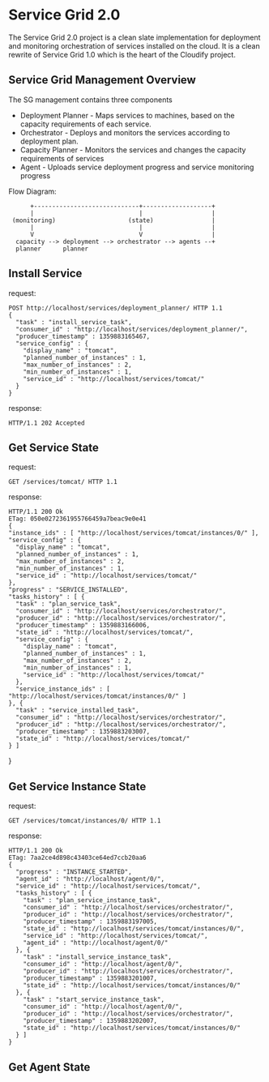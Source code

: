 Service Grid 2.0
================

The Service Grid 2.0 project is a clean slate implementation for deployment and monitoring orchestration of services installed on the cloud.
It is a clean rewrite of Service Grid 1.0 which is the heart of the Cloudify project.

Service Grid Management Overview
--------------------------------
The SG management contains three components

* Deployment Planner - Maps services to machines, based on the capacity requirements of each service.
* Orchestrator - Deploys and monitors the services according to deployment plan.
* Capacity Planner - Monitors the services and changes the capacity requirements of services
* Agent - Uploads service deployment progress and service monitoring progress

Flow Diagram:

          +-----------------------------+-------------------+ 
          |                             |                   |
     (monitoring)                    (state)                |
          |                             |                   |
          V                             V                   |
      capacity --> deployment --> orchestrator --> agents --+
      planner      planner

Install Service
---------------
request:

    POST http://localhost/services/deployment_planner/ HTTP 1.1
    {
      "task" : "install_service_task",
      "consumer_id" : "http://localhost/services/deployment_planner/",
      "producer_timestamp" : 1359883165467,
      "service_config" : {
        "display_name" : "tomcat",
        "planned_number_of_instances" : 1,
        "max_number_of_instances" : 2,
        "min_number_of_instances" : 1,
        "service_id" : "http://localhost/services/tomcat/"
      }
    }

response:

    HTTP/1.1 202 Accepted

Get Service State
-----------------
request:
    
    GET /services/tomcat/ HTTP 1.1

response:
    
    HTTP/1.1 200 Ok
    ETag: 050e0272361955766459a7beac9e0e41
    {
    "instance_ids" : [ "http://localhost/services/tomcat/instances/0/" ],
    "service_config" : {
      "display_name" : "tomcat",
      "planned_number_of_instances" : 1,
      "max_number_of_instances" : 2,
      "min_number_of_instances" : 1,
      "service_id" : "http://localhost/services/tomcat/"
    },
    "progress" : "SERVICE_INSTALLED",
    "tasks_history" : [ {
      "task" : "plan_service_task",
      "consumer_id" : "http://localhost/services/orchestrator/",
      "producer_id" : "http://localhost/services/orchestrator/",
      "producer_timestamp" : 1359883166006,
      "state_id" : "http://localhost/services/tomcat/",
      "service_config" : {
        "display_name" : "tomcat",
        "planned_number_of_instances" : 1,
        "max_number_of_instances" : 2,
        "min_number_of_instances" : 1,
        "service_id" : "http://localhost/services/tomcat/"
      },
      "service_instance_ids" : [ "http://localhost/services/tomcat/instances/0/" ]
    }, {
      "task" : "service_installed_task",
      "consumer_id" : "http://localhost/services/orchestrator/",
      "producer_id" : "http://localhost/services/orchestrator/",
      "producer_timestamp" : 1359883203007,
      "state_id" : "http://localhost/services/tomcat/"
    } ]
  }

Get Service Instance State
--------------------------
request:

    GET /services/tomcat/instances/0/ HTTP 1.1

response:

    HTTP/1.1 200 Ok
    ETag: 7aa2ce4d898c43403ce64ed7ccb20aa6
    {
      "progress" : "INSTANCE_STARTED",
      "agent_id" : "http://localhost/agent/0/",
      "service_id" : "http://localhost/services/tomcat/",
      "tasks_history" : [ {
        "task" : "plan_service_instance_task",
        "consumer_id" : "http://localhost/services/orchestrator/",
        "producer_id" : "http://localhost/services/orchestrator/",
        "producer_timestamp" : 1359883197005,
        "state_id" : "http://localhost/services/tomcat/instances/0/",
        "service_id" : "http://localhost/services/tomcat/",
        "agent_id" : "http://localhost/agent/0/"
      }, {
        "task" : "install_service_instance_task",
        "consumer_id" : "http://localhost/agent/0/",
        "producer_id" : "http://localhost/services/orchestrator/",
        "producer_timestamp" : 1359883201007,
        "state_id" : "http://localhost/services/tomcat/instances/0/"
      }, {
        "task" : "start_service_instance_task",
        "consumer_id" : "http://localhost/agent/0/",
        "producer_id" : "http://localhost/services/orchestrator/",
        "producer_timestamp" : 1359883202007,
        "state_id" : "http://localhost/services/tomcat/instances/0/"
      } ]
    }

Get Agent State
---------------